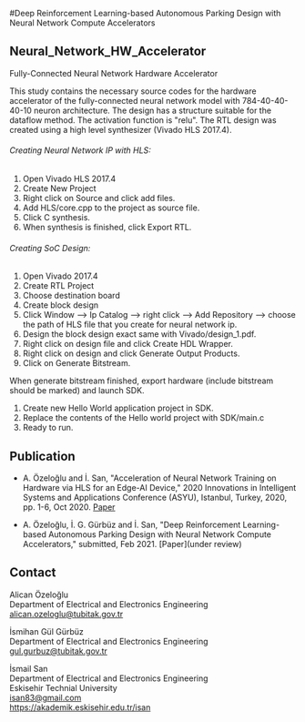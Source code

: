 #Deep Reinforcement Learning-based Autonomous Parking Design with Neural Network Compute Accelerators



## Neural_Network_HW_Accelerator
Fully-Connected Neural Network Hardware Accelerator


This study contains the necessary source codes for the hardware accelerator of the fully-connected neural network model with 784-40-40-40-10 neuron architecture. The design has a structure suitable for the dataflow method. The activation function is "relu". The RTL design was created using a high level synthesizer (Vivado HLS 2017.4).

######  Creating Neural Network IP with HLS: ######
1. Open Vivado HLS 2017.4
2. Create New Project
3. Right click on Source and click add files.
4. Add HLS/core.cpp to the project as source file.
5. Click C synthesis.
6. When synthesis is finished, click Export RTL.

######  Creating SoC Design:  ######
1. Open Vivado 2017.4
2. Create RTL Project
3. Choose destination board
4. Create block design
5. Click Window --> Ip Catalog --> right click --> Add Repository --> choose the path of HLS file that you create for neural network ip.
6. Design the block design exact same with Vivado/design_1.pdf.
7. Right click on design file and click Create HDL Wrapper.
8. Right click on design and click Generate Output Products.
9. Click on Generate Bitstream.


When generate bitstream finished, export hardware (include bitstream should be marked) and launch SDK.

1. Create new Hello World application project in SDK.
2. Replace the contents of the Hello world project with SDK/main.c
3. Ready to run.




## Publication

- A. Özeloğlu and İ. San, "Acceleration of Neural Network Training on Hardware via HLS for an Edge-AI Device," 2020 Innovations in Intelligent Systems and Applications Conference (ASYU), Istanbul, Turkey, 2020, pp. 1-6, Oct 2020. [Paper](https://ieeexplore.ieee.org/abstract/document/9259845)

- A. Özeloğlu, İ. G. Gürbüz and İ. San, "Deep Reinforcement Learning-based Autonomous Parking Design
with Neural Network Compute Accelerators," submitted, Feb 2021. [Paper](under review)

## Contact

Alican Özeloğlu <br />
Department of Electrical and Electronics Engineering <br />
alican.ozeloglu@tubitak.gov.tr <br />

İsmihan Gül Gürbüz <br />
Department of Electrical and Electronics Engineering <br />
gul.gurbuz@tubitak.gov.tr <br />

İsmail San <br />
Department of Electrical and Electronics Engineering <br />
Eskisehir Technial University <br />
isan83@gmail.com <br />
https://akademik.eskisehir.edu.tr/isan <br />
